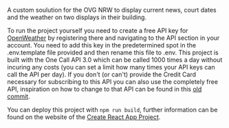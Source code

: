 A custom soulution for the OVG NRW to display current news, court dates and the weather on two displays in their building.

To run the project yourself you need to create a free API key for [OpenWeather](https://home.openweathermap.org/users/sign_in) by registering there and navigating to the API section in your account. You need to add this key in the predetermined spot in the .env.template file provided and then rename this file to .env. This project is built with the One Call API 3.0 which can be called 1000 times a day without incuring any costs (you can set a limit how many times your API keys can call the API per day). If you don't (or can't) provide the Credit Card necessary for subscribing to this API you can also use the completely free API, inspiration on how to change to that API can be found in this [old commit](https://github.com/JonasRettig/ovg-display/blob/761445d905f6a55e27a0c1d1927c6d2d4ffa2371/src/Components/weather.js).

You can deploy this project with ```npm run build```, further information can be found on the website of the [Create React App Project](https://create-react-app.dev/docs/deployment/).
